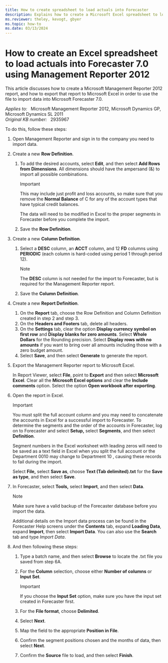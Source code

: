 ```yaml
---
title: How to create spreadsheet to load actuals into Forecaster
description: Explains how to create a Microsoft Excel spreadsheet to load actuals into Microsoft Forecaster 7.0 using Microsoft Management Reporter 2012.
ms.reviewer: theley, kevogt, gbyer
ms.topic: how-to
ms.date: 03/13/2024
---
```

# How to create an Excel spreadsheet to load actuals into Forecaster 7.0 using Management Reporter 2012

This article discusses how to create a Microsoft Management Reporter 2012 report, and how to export that report to Microsoft Excel in order to use the file to import data into Microsoft Forecaster 7.0.

_Applies to:_ &nbsp; Microsoft Management Reporter 2012, Microsoft Dynamics GP, Microsoft Dynamics SL 2011  
_Original KB number:_ &nbsp; 2935967

To do this, follow these steps:

1. Open Management Reporter and sign in to the company you need to import data.
2. Create a new **Row Definition**.
   1. To add the desired accounts, select **Edit**, and then select **Add Rows from Dimensions**. All dimensions should have the ampersand (&) to import all possible combinations.

        > [!IMPORTANT]
        > This may include just profit and loss accounts, so make sure that you remove the **Normal Balance** of C for any of the account types that have typical credit balances.
        >
        > The data will need to be modified in Excel to the proper segments in Forecaster before you complete the import.
   2. Save the **Row Definition**.

3. Create a new **Column Definition**.
   1. Select a **DESC** column, an **ACCT** column, and 12 **FD** columns using **PERIODIC** (each column is hard-coded using period 1 through period 12).

        > [!NOTE]
        > The **DESC** column is not needed for the import to Forecaster, but is required for the Management Reporter report.
   2. Save the **Column Definition**.

4. Create a new **Report Definition**.
    1. On the **Report** tab, choose the Row Definition and Column Definition created in step 2 and step 3.
    2. On the **Headers and Footers** tab, delete all headers.
    3. On the **Settings** tab, clear the option **Display currency symbol on first row** and **Display blanks for zero amounts**. Select **Whole Dollars** for the Rounding precision. Select **Display rows with no amounts** if you want to bring over all amounts including those with a zero budget amount.
    4. Select **Save**, and then select **Generate** to generate the report.

5. Export the Management Reporter report to Microsoft Excel.

    In Report Viewer, select **File**, point to **Export** and then select **Microsoft Excel**. Clear all the **Microsoft Excel options** and clear the **Include comments** option. Select the option **Open workbook after exporting**.

6. Open the report in Excel.

    > [!IMPORTANT]
    > You must split the full account column and you may need to concatenate the accounts in Excel for a successful import to Forecaster. To determine the segments and the order of the accounts in Forecaster, log on to Forecaster and select **Setup,** select **Segments**, and then select **Definition**.
    >
    > Segment numbers in the Excel worksheet with leading zeros will need to be saved as a text field in Excel when you split the full account or the Department 0010 may change to Department 10 , causing these records to fail during the import.

    Select **File,** select **Save as**, choose **Text (Tab delimited).txt** for the **Save as type**, and then select **Save**.

7. In Forecaster, select **Tools,** select **Import**, and then select **Data**.

    > [!NOTE]
    > Make sure have a valid backup of the Forecaster database before you import the data.
    >
    > Additional details on the Import data process can be found in the Forecaster Help screens under the **Contents** tab, expand **Loading Data**, expand **Import**, then select **Import Data**. You can also use the **Search** tab and type *Import Data*.

8. And then following these steps:

   1. Type a batch name, and then select **Browse** to locate the .txt file you saved from step 6A.
   2. For the **Column** selection, choose either **Number of columns** or **Input Set**.

        > [!IMPORTANT]
        > If you choose the **Input Set** option, make sure you have the input set created in Forecaster first.
   3. For the **File format**, choose **Delimited**.
   4. Select **Next**.
   5. Map the field to the appropriate **Position in File**.
   6. Confirm the segment positions chosen and the months of data, then select **Next**.
   7. Confirm the **Source** file to load, and then select **Finish**.
